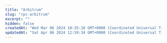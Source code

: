 ```yaml
---
title: "Arbitrum"
slug: "rpc-arbitrum"
excerpt: ""
hidden: false
createdAt: "Wed Mar 06 2024 10:35:18 GMT+0000 (Coordinated Universal Time)"
updatedAt: "Sat Apr 06 2024 12:59:34 GMT+0000 (Coordinated Universal Time)"
---
```

